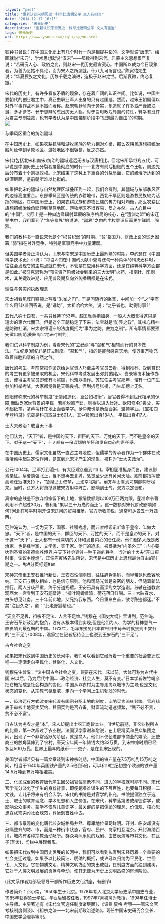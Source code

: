 ```yaml
---
layout: "post"
title: "重新认识宋朝历史：科举比唐朝公平 文人有担当"
date: "2018-12-17 16:15"
categories: "宋元历史"
description: "重新认识宋朝历史：科举比唐朝公平 文人有担当"
tags: 宋元历史
url: https://www.y5000.com/zgls/sy/98.html
---
```






钱钟书曾说：在中国文化史上有几个时代一向是相提并论的，文学就说“唐宋”，绘画就说“宋元”，学术思想就说“汉宋”——都数得到宋代。启蒙主义思想家严复说：“若研究人心、政俗之变，则赵宋一代历史最宜究心。中国所以成为今日现象者，为善为恶姑不具论，而为宋人之所造就，什八九可断言也。”陈寅恪先生说：“华夏民族之文化，历数千载之演进，造极于赵宋之世。后渐衰微，终必复振。”

宋代的历史上，有许多看似矛盾的现象，存在着广阔的认识空间。比如说，中国主要朝代的创业君主中，真正由职业军人出身的只有赵匡胤。然而，赵宋王朝偏偏以对外军事作战不竞不振而著称。赵宋朝廷倾向于务实，却造就了许多或严谨或浪漫、多才多艺、长于思辨的杰出历史人物。对于当时政治局面的特性，有学者批评为君主专制独裁，也有学者认为是中国帝制阶段中“思想最为自由”的时期。  
[![](https://img.y5000.com/uploads/allimg/120425/2-1204251GT1Q9.jpg)](https://www.y5000.com)

与季风区重合的统治疆域

在中国历史上，如果农耕民族和游牧民族的势力相对均衡，那么农耕民族想把统治触角延伸到草原地区、游牧地区不很容易，反之亦然。

宋代(包括北宋和南宋)统治的疆域远远无法与汉唐相比。但北宋所承继的五代，可以说是中国历史上分裂程度最彻底的时代——北方有前后相继的五个王朝，周边先后分布着十个割据政权。北宋结束了这种上下重叠的分裂局面，它的统治所达到的纵深层面，是前朝所难以比拟的。

如果把北宋的疆域与自然地理区域叠压到一起，我们会看到，其疆域与东部季风区的边缘高度重合。东部季风区是传统的农耕地带，西北干旱区则是游牧民族较为活跃的地区。在中国历史上，如果农耕民族和游牧民族的势力相对均衡，那么农耕民族想把统治触角延伸到草原地区、游牧地区不很容易，反之亦然。古人心目中的“中国”，实际上是一种向边缘辐射延展的秩序格局的核心，在“澶渊之盟”的宋辽誓书中，我们看到了“各守疆界”的说法，“疆界”之内的主权意识反而更加鲜明、强烈。

我们的教科书一直说宋代是个“积贫积弱”的时期。“贫”指国力、财政上面的贫乏困窘;“弱”指在对外竞争，特别是军事竞争中力量薄弱。

但美国学者费正清认为，北宋与南宋是中国历史上最辉煌的时期。李约瑟在《中国科学技术史》中说：“每当人们在中国的文献中查考任何一种具体的科技史料时，往往会发现它的主焦点就在宋代，不管是在应用科学方面，还是在纯粹科学方面都是如此。”被马克思称为“预告资产阶级社会到来的三大发明”火药、指南针、印刷术，其关键改进期、应用普及期及向外传播期都是在宋代。

理性与务实的执政理念

宋太祖看见城门匾额上写着“朱雀之门”。于是问随行的赵普，中间加一个“之”字有什么用?赵普回答说，是“语助”。太祖哈哈大笑，说：“之乎者也，助得何事?”

五代八姓十四君，一共只维持了53年。赵匡胤黄袍加身，一般人大概觉得这只是短命的第六代而已。但是这个王朝稳定了下来，法宝就是“防弊之政”，其核心精神是防微杜渐。宋太宗将谨守的法度概括为“事为之防，曲为之制”。所有事情都要预先做出防范;委曲周全地进行制约。

我们试以科举制度为例，看看宋代的“立纪纲”与“召和气”相辅而行的具体做法。“立纪纲(纲纪)”是订立制度。“召和气”，指的是能够感召天地，使万事万物充盈着雍睦和谐的自然之气。

唐代的考生，考前常把作品送给达官贵人乃至主考官员去看，得到推荐、受到赏识的考生有更多被录取的机会。宋代科举考试发展出弥封(糊名)、誊录等技术操作办法，使得主考官员即使有心照顾，也难以操作。苏轼任主考官那年，恰有一位门生参加科举考试，大家都觉得是天赐良机。但到拆号张榜，门生却榜上无名。

欧阳修称宋代的科举制度“无情如造化，至公如权衡”。居官者得不到世代相承的保障;而缺乏家世背景的平民，若能脱颖而出，则得以进入仕途。欧阳修4岁丧父，买不起纸笔，拿芦苇秆在地上画着学字。范仲淹也是断齑画粥，坚持学业。《宝祐四年登科录》记载是科录取进士601人，其中官僚出身184人，平民出身417人。

士大夫政治：敢当天下事

他们认为，“天下”者，是中国的天下、群臣的天下、万姓的天下，而不是皇帝的天下。对于这一“天下”，士人都有一份深切的关怀和发自内心的责任感。

在中国历史上，儒家文化虽然一直占主导地位，但儒学的传承者作为一个群体在政事活动中起决定性作用，是直到北宋才产生的现象，被称为“士大夫政治”。

公元1004年，辽军打到澶州，有大臣建议退到四川。宰相寇准挺身而出，建议御驾亲征。皇帝勉强北上，但不想再去北城，感觉至少还有黄河天险。殿前都指挥使高琼在寇准支持下，“急麾卫士进辇，上遂幸北城”。前方军士看到龙旗都欢呼起来。当时，辽方大将萧挞览被宋方射中阵亡，影响到士气，双方决定议和。

真宗的底线是不放弃祖宗留下的土地，银绢数额则以100万匹两为限。寇准命令曹利用不许超过30万。曹利用“果以三十万成约而还”。这一数额对宋代财政影响如何?河北在和平时期开设宋辽间的贸易榷场，官方所收商税，通常可达四五十万匹两。

范仲淹认为，一切为天下、国家、社稷考虑，而非唯唯诺诺听命于皇帝，叫做大忠。“天下”者，是中国的天下、群臣的天下、万姓的天下，而不是皇帝的天下。对于这一“天下”，士人都有一份深切的关怀和发自内心的责任感。他们很多人既是政治家，也是经学家、文学家、实干家。他们的追求，被概括为“内圣外王”：内心要达到圣贤的道德修养境界;在天下社会建设一种王道的秩序。当时的士大夫“开口揽时事，论议争煌煌”，正像陈寅恪先生所说，宋代是中国历史上思想最为自由的时期之一。#p#分页标题#e#

宋神宗倚重王安石推行新法，王安石性情刚烈，往往辞色俱厉，而皇帝竟也改容欣纳。王安石与朋友相处，也是信守原则。他和司马光曾是亲密的朋友，但随着新法推行，两人分歧严重，终于分道扬镳。王安石具有高深的文学造诣。苏轼在道教宫观西太一宫看到王安石题壁诗：“柳叶鸣蜩绿暗，荷花落日红酣。三十六陂春水，白头想见江南。三十年前此地，父兄持我东西。今日重来白首，欲寻陈迹都迷。”不禁“注目久之”，道：“此老野狐精也。”

“天变不足畏，祖宗不足法，人言不足恤。”钱穆在《国史大纲》里讲到，范仲淹、王安石革新政治的抱负，没有从根本得到实现;但是他们为人、为学的精神意气一直影响到最近期的中国。1972年，毛泽东接见日本首相田中角荣时就提到王安石的“三不足”;2008年，温家宝在记者招待会上也说到王安石的“三不足”。

古今社会之变

如果把宋代放到中国历史的长河中，我们可以看到它经历着一个重要的社会变迁过程——逐渐走向平民化、世俗化、人文化。

钱穆先生曾说：“论中国古今社会之变，最要在宋代。宋以前，大体可称为古代中国;宋以后，乃为后代中国……政治经济、社会人生，莫不有变。”日本学者佐竹靖彦把它概括成是社会构造的变化，中国从以农村为主导走向以城市为主导;也是文化状态的变化，从宗教气氛很浓，走向一个学问上生机勃发的时代。

一、经济运行方式改变宋代没有国家分配土地的制度，土地买卖流转频繁。官府热衷于审核土地买卖契约、租佃契约是否齐备。财富流动迅速频繁，“贱不必不贵，贫不必不富”。

自古认为务农才是“本”，宋人却提出士农工商皆本业。11世纪前期，非农业税所占的比重，第一次超过了农业税。法国汉学家谢和耐说，在上层精英和民众集团之间，出现了一个非常活跃的阶层，就是商人。他们不仅促进都市商业的繁荣，还使商业的触角延伸到了农村。唐天宝年间一年铸钱大约32万贯，到宋神宗时期已经多达500万贯。世界上最早的纸币——交子，是在北宋出现的。

美国学者郝若贝有一篇文章谈到宋神宗时期，中国的铁产量在7.5万吨到15万吨之间，相当于1640年英国铁产量的2.5倍到5倍，可以和18世纪初整个欧洲的铁产量14.5万吨到18万吨相媲美。

二、化民成俗的教育唐代学生因父祖官位高低不同，进入的学校就可能不同。宋代官学充分淡化了学生的身份背景，即便是艰难谋生的下层百姓，也要每日积攒一二文钱，让儿子将来有机会入学。宋代的书院是对官学的补充，书院提倡独立于选士、取士的教育理念、学术思想和人生价值。在宋代，科举落第者或聚徒讲学，或影响公众事务。蒙学不仅教儿童识字，最关键的是把儒家的理念、价值观、核心思想变成现实的社会规范，传达到百姓中去。

三、都市景观的变化唐代长安城格局井然、尊卑地位呈现鲜明。开封、临安却没有分隔整齐的坊、市，而是一种街市状态，官府、民户、商家相互混杂。开封海纳百川，城内有各种宗教活动场所。群众喜闻乐见的戏剧、曲艺表演等市井文化，在瓦子(瓦舍)、勾栏中展现雏形。

如果把宋代放到中国历史发展的长河中，我们可以看到从唐到宋经历着一个重要的社会变迁过程。如果予以比较简洁、明确的概括，或许可以归纳为平民化、世俗化、人文化。它在物质文明、精神文明方面的突出成就，在制度方面的独到建树，它对于人类文明发展的贡献与牵动，使其无愧为历史上文明昌盛的辉煌阶段。

(此文系作者为部级领导干部所作历史文化讲座，有删节)

作者简介：邓小南，1950年生于北京。1978年考入北京大学历史系中国史专业，1985年获得硕士学位。毕业后留校任教，1997年7月被聘为教授，1998年任博士生导师。主要著述有《宋代文官选任制度诸层面》、《课绩·资格·考察——唐宋文官考核制度侧谈》、《祖宗之法——北宋前期政治述略》。现任中国宋史研究会会长、中国史学会理事等职。
